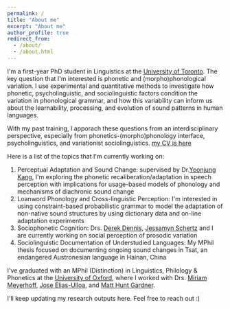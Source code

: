 ```yaml
---
permalink: /
title: "About me"
excerpt: "About me"
author_profile: true
redirect_from: 
  - /about/
  - /about.html
---
```


I'm a first-year PhD student in Linguistics at the [University of Toronto](https://www.linguistics.utoronto.ca). The key question that I'm interested is phonetic and (morpho)phonological variation. I use experimental and quantitative methods to investigate how phonetic, psycholinguistic, and sociolinguistic factors condition the variation in phonological grammar, and how this variability can inform us about the learnability, processing, and evolution of sound patterns in human languages. 

With my past training, I apporach these questions from an interdisciplinary perspective, especially from phonetics-(morpho)phonology interface, psycholinguistics, and variationist sociolinguistics. [my CV is here](https://drive.google.com/file/d/1W7Tu_o_kVpxBblMywxOP27UgWudizcA_/view?usp=sharing)

Here is a list of the topics that I'm currently working on:
1. Perceptual Adaptation and Sound Change: supervised by Dr.[Yoonjung Kang](https://www.yoonjungkang.com/), I'm exploring the phonetic recaliberation/adaptation in speech perception with implications for usage-based models of phonology and mechanisms of diachronic sound change
2. Loanword Phonology and Cross-linguistic Perception: I'm interested in using constraint-based probabilistic grammar to model the adaptation of non-native sound structures by using dictionary data and on-line adaptation experiments 
3. Sociophonetic Cognition: Drs. [Derek Dennis](https://www.utm.utoronto.ca/language-studies/people/derek-denis), [Jessamyn Schertz](http://individual.utoronto.ca/jschertz/index.shtml) and I are currently working on social perception of prosodic variation
4. Sociolinguistic Documentation of Understudied Languages: My MPhil thesis focused on documenting ongoing sound changes in Tsat, an endangered Austronesian language in Hainan, China

I've graduated with an MPhil (Distinction) in Linguistics, Philology & Phonetics at the [University of Oxford](https://www.ling-phil.ox.ac.uk), where I worked with Drs. [Miriam Meyerhoff](https://www.asc.ox.ac.uk/person/professor-miriam-meyerhoff),  [Jose Elias-Ulloa](https://www.ling-phil.ox.ac.uk/people/jose-elias-ulloa), and [Matt Hunt Gardner](https://www.matthuntgardner.com). 

I'll keep updating my research outputs here. Feel free to reach out :)  

